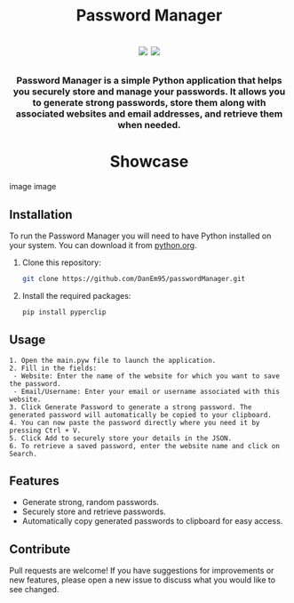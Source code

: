 <h1 align="center">
	Password Manager
<p align=center>
<a href="http://makeapullrequest.com"><img src="https://img.shields.io/badge/PRs-welcome-brightgreen.svg"></a>
<a href="https://github.com/DanEm95"><img src="https://img.shields.io/badge/lead-DanEm95-lightblue"></a>

</p>
</h1>

<h3 align="center">
Password Manager is a simple Python application that helps you securely store and manage your passwords. It allows you to generate strong passwords, store them along with associated websites and email addresses, and retrieve them when needed.
</h3>

<h1 align="center">
	Showcase
</h1>
image image

## Installation

To run the Password Manager you will need to have Python installed on your system. You can download it from [python.org](https://www.python.org/downloads/).

1. Clone this repository:
   ```bash
   git clone https://github.com/DanEm95/passwordManager.git
2. Install the required packages:
   ```bash
   pip install pyperclip

## Usage
```
1. Open the main.pyw file to launch the application.
2. Fill in the fields:
 - Website: Enter the name of the website for which you want to save the password.
 - Email/Username: Enter your email or username associated with this website.
3. Click Generate Password to generate a strong password. The generated password will automatically be copied to your clipboard.
4. You can now paste the password directly where you need it by pressing Ctrl + V.
5. Click Add to securely store your details in the JSON.
6. To retrieve a saved password, enter the website name and click on Search.
```

## Features
 - Generate strong, random passwords.
 - Securely store and retrieve passwords.
 - Automatically copy generated passwords to clipboard for easy access.

## Contribute
Pull requests are welcome! If you have suggestions for improvements or new features, please open a new issue to discuss what you would like to see changed.
